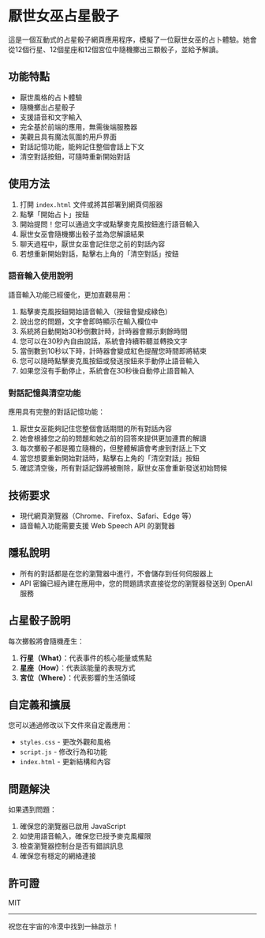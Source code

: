 # 厭世女巫占星骰子

這是一個互動式的占星骰子網頁應用程序，模擬了一位厭世女巫的占卜體驗。她會從12個行星、12個星座和12個宮位中隨機擲出三顆骰子，並給予解讀。

## 功能特點

- 厭世風格的占卜體驗
- 隨機擲出占星骰子
- 支援語音和文字輸入
- 完全基於前端的應用，無需後端服務器
- 美觀且具有魔法氛圍的用戶界面
- 對話記憶功能，能夠記住整個會話上下文
- 清空對話按鈕，可隨時重新開始對話

## 使用方法

1. 打開 `index.html` 文件或將其部署到網頁伺服器
2. 點擊「開始占卜」按鈕
3. 開始提問！您可以通過文字或點擊麥克風按鈕進行語音輸入
4. 厭世女巫會隨機擲出骰子並為您解讀結果
5. 聊天過程中，厭世女巫會記住您之前的對話內容
6. 若想重新開始對話，點擊右上角的「清空對話」按鈕

### 語音輸入使用說明

語音輸入功能已經優化，更加直觀易用：

1. 點擊麥克風按鈕開始語音輸入（按鈕會變成綠色）
2. 說出您的問題，文字會即時顯示在輸入欄位中
3. 系統將自動開始30秒倒數計時，計時器會顯示剩餘時間
4. 您可以在30秒內自由說話，系統會持續聆聽並轉換文字
5. 當倒數到10秒以下時，計時器會變成紅色提醒您時間即將結束
6. 您可以隨時點擊麥克風按鈕或發送按鈕來手動停止語音輸入
7. 如果您沒有手動停止，系統會在30秒後自動停止語音輸入

### 對話記憶與清空功能

應用具有完整的對話記憶功能：

1. 厭世女巫能夠記住您整個會話期間的所有對話內容
2. 她會根據您之前的問題和她之前的回答來提供更加連貫的解讀
3. 每次擲骰子都是獨立隨機的，但整體解讀會考慮到對話上下文
4. 當您想要重新開始對話時，點擊右上角的「清空對話」按鈕
5. 確認清空後，所有對話記錄將被刪除，厭世女巫會重新發送初始問候

## 技術要求

- 現代網頁瀏覽器（Chrome、Firefox、Safari、Edge 等）
- 語音輸入功能需要支援 Web Speech API 的瀏覽器

## 隱私說明

- 所有的對話都是在您的瀏覽器中進行，不會儲存到任何伺服器上
- API 密鑰已經內建在應用中，您的問題請求直接從您的瀏覽器發送到 OpenAI 服務

## 占星骰子說明

每次擲骰將會隨機產生：

1. **行星（What）**：代表事件的核心能量或焦點
2. **星座（How）**：代表該能量的表現方式
3. **宮位（Where）**：代表影響的生活領域

## 自定義和擴展

您可以通過修改以下文件來自定義應用：

- `styles.css` - 更改外觀和風格
- `script.js` - 修改行為和功能
- `index.html` - 更新結構和內容

## 問題解決

如果遇到問題：

1. 確保您的瀏覽器已啟用 JavaScript
2. 如使用語音輸入，確保您已授予麥克風權限
3. 檢查瀏覽器控制台是否有錯誤訊息
4. 確保您有穩定的網絡連接

## 許可證

MIT

---

祝您在宇宙的冷漠中找到一絲啟示！ 